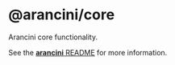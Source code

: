 # @arancini/core

Arancini core functionality.

See the [**arancini** README](https://github.com/isaac-mason/arancini/tree/main/packages/arancini) for more information.
